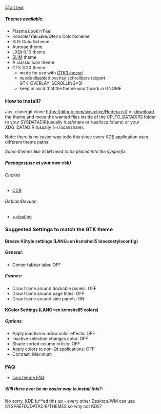 [![alt text](https://raw.githubusercontent.com/sixsixfive/Hedera/master/.sshot.png)](https://raw.githubusercontent.com/sixsixfive/Hedera/master/.shot.png)

##### Themes available:

* Plasma Look'n'Feel
* Konsole/Yakuake/Qterm ColorScheme
* KDE ColorScheme
* Aurorae theme
* LXQt 0.10 theme
* [SLiM](https://github.com/iwamatsu/slim) theme
* A classic Icon theme
* GTK 3.20 theme
	* made for use with [GTK3-nocsd](https://github.com/PCMan/gtk3-nocsd)
	* needs disabled overlay schrollbars (export GTK_OVERLAY_SCROLLING=0)
	* keep in mind that the theme won't work in GNOME

### How to Install?

Just clone(git clone https://github.com/sixsixfive/Hedera.git) or [download](https://github.com/sixsixfive/Hedera/archive/master.zip) 
the theme and move the wanted files inside of the CP_TO_DATADIRS folder to your SYSDATADIR(usually /usr/share or /usr/local/share) or your XDG_DATADIR (usually (~/.local/share).

Note: there is no easier way todo this since every KDE application uses different theme paths!

_Some themes like SLIM need to be placed into the sysprefix_

##### Packages(use at your own risk)

###### Chakra

* [CCR](https://chakralinux.org/ccr/packages.php?ID=7780)

###### Debian/Devuan

* [>=testing](https://github.com/sixsixfive/Hedera/raw/master/dist/hedera-theme_1.0-1_all.deb)

### Suggested Settings to match the GTK theme

#### Breeze KStyle settings (LANG=en kcmshell5 breezestyleconfig)

##### General:

* Center tabbar tabs: OFF

##### Frames:

* Draw frame around dockable panels: OFF
* Draw frame around page titles: OFF
* Draw frame around side panels: ON

#### KColor Settings (LANG=en kcmshell5 colors)

##### Options:

* Apply inactive window color effects: OFF
* Inactive selection changes color: OFF
* Shade sorted column in lists: OFF
* Apply colors to non-Qt applications: OFF
* Contrast: Maximum

### FAQ

* [Icon theme FAQ](https://github.com/sixsixfive/Ivy/blob/master/faq.md)

##### Will there ever be an easier way to install this?:

No sorry, KDE fu**ed this up - every other Desktop/WM can use SYSPREFIX/DATADIR/THEMES so why not KDE? 
